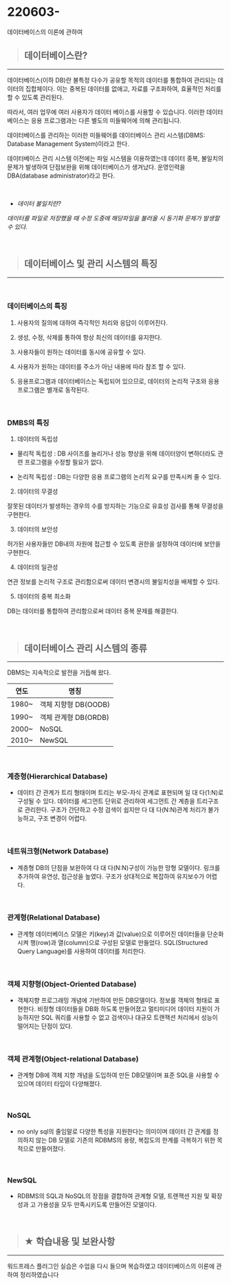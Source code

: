 # 220603-
데이터베이스의 이론에 관하여
> ## 데이터베이스란?

---

데이터베이스(이하 DB)란 불특정 다수가 공유할 목적의 데이터를 통합하여 관리되는 데이터의 집합체이다. 이는 중복된 데이터를 없애고, 자료를 구조화하여, 효율적인 처리를 할 수 있도록 관리된다.

따라서, 여러 업무에 여러 사용자가 데이터 베이스를 사용할 수 있습니다. 이러한 데이터베이스는 응용 프로그램과는 다른 별도의 미들웨어에 의해 관리됩니다.

데이터베이스를 관리하는 이러한 미들웨어를 데이터베이스 관리 시스템(DBMS: Database Management System)이라고 한다.

데이터베이스 관리 시스템 이전에는 파일 시스템을 이용하였는데 데이터 중복, 불일치의 문제가 발생하여 단점보완을 위해 데이터베이스가 생겨났다. 운영인력을 DBA(database administrator)라고 한다.

<br>


* _데이터 불일치란?_

_데이터를 파일로 저장했을 때 수정 도중에 해당파일을 불러올 시 동기화 문제가 발생할 수 있다._


<br>


> ## 데이터베이스 및 관리 시스템의 특징

---
<br>

### 데이터베이스의 특징


1.  사용자의 질의에 대하여 즉각적인 처리와 응답이 이루어진다.

2. 생성, 수정, 삭제를 통하여 항상 최신의 데이터를 유지한다.

3. 사용자들이 원하는 데이터를 동시에 공유할 수 있다.

4. 사용자가 원하는 데이터를 주소가 아닌 내용에 따라 참조 할 수 있다.

5. 응용프로그램과 데이터베이스는 독립되어 있으므로, 데이터의 논리적 구조와 응용프로그램은 별개로 동작된다.

<br>


### DMBS의 특징


1. 데이터의 독립성

* 물리적 독립성 : DB 사이즈를 늘리거나 성능 향상을 위해 데이터양이 변하더라도 관련 프로그램을 수정할 필요가 없다.

* 논리적 독립성 : DB는 다양한 응용 프로그램의 논리적 요구를 만족시켜 줄 수 있다.


2. 데이터의 무결성

잘못된 데이터가 발생하는 경우의 수를 방지하는 기능으로 유효성 검사를 통해 무결성을 구현한다.


3. 데이터의 보안성

허가된 사용자들만 DB내의 자원에 접근할 수 있도록 권한을 설정하여 데이터에 보안을 구현한다.

4. 데이터의 일관성

연관 정보를 논리적 구조로 관리함으로써 데이터 변경시의 불일치성을 배제할 수 있다. 

5. 데이터의 중복 최소화

DB는 데이터를 통합하여 관리함으로써 데이터 중복 문제를 해결한다.


<br>

> ## 데이터베이스 관리 시스템의 종류

---


DBMS는 지속적으로 발전을 거듭해 왔다.

|연도|명칭|
|--|--|
|1980~|객체 지향형 DB(OODB)|
|1990~|객체 관계형 DB(ORDB)|
|2000~|NoSQL|
|2010~|NewSQL|


<br>

### 계층형(Hierarchical Database)

* 데이터 간 관계가 트리 형태이며 트리는 부모-자식 관계로 표현되며 일 대 다(1:N)로 구성될 수 있다.
데이터를 세그먼트 단위로 관리하여 세그먼트 간 계층을 트리구조로 관리한다. 구조가 간단하고 수정 검색이 쉽지만 다 대 다(N:N)관계 처리가 불가능하고, 구조 변경이 어렵다.

<br>

### 네트워크형(Network Database)

* 계층형 DB의 단점을 보완하여 다 대 다(N:N)구성이 가능한 망형 모델이다. 링크를 추가하여 유연성, 접근성을 높였다. 구조가 상대적으로 복잡하여 유지보수가 어렵다.

<br>

### 관계형(Relational Database)

* 관계형 데이터베이스 모델은 키(key)과 값(value)으로 이루어진 데이터들을 단순화시켜 행(row)과 열(column)으로 구성된 모델로 만들었다. SQL(Structured Query Language)를 사용하여 데이터를 처리한다.

<br>

### 객체 지향형(Object-Oriented Database)

* 객체지향 프로그래밍 개념에 기반하여 만든 DB모델이다. 정보를 객체의 형태로 표현한다. 비정형 데이터들을 DB화 하도록 만들어졌고 멀티미디어 데이터 지원이 가능하지만 SQL 쿼리를 사용할 수 없고 검색이나 대규모 트랜잭션 처리에서 성능이 떨어지는 단점이 있다.

<br>

### 객체 관계형(Object-relational Database)

* 관계형 DB에 객체 지향 개념을 도입하여 만든 DB모델이며 표준 SQL을 사용할 수 있으며 데이터 타입이 다양해졌다.

<br>

### NoSQL

* no only sql의 줄임말로 다양한 특성을 지원한다는 의미이며 데이터 간 관계를 정의하지 않는 DB 모델로 기존의 RDBMS의 용량, 복잡도의 한계를 극복하기 위한 목적으로 만들어졌다.

<br>

### NewSQL

* RDBMS의 SQL과 NoSQL의 장점을 결합하여 관계형 모델, 트랜잭션 지원 및 확장성과 고 가용성을 모두 만족시키도록 만들어진 모델이다.


<br>

> ## ★ 학습내용 및 보완사항

---

워드프레스 플러그인 실습은 수업을 다시 들으며 복습하였고 데이터베이스의 이론에 관하여 정리하였습니다
